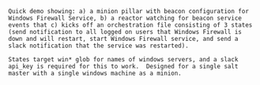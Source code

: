 ```Quick demo showing: a) a minion pillar with beacon configuration for Windows Firewall Service, b) a reactor watching for beacon service events that c) kicks off an orchestration file consisting of 3 states (send notification to all logged on users that Windows Firewall is down and will restart, start Windows Firewall service, and send a slack notification that the service was restarted).```

```States target win* glob for names of windows servers, and a slack api_key is required for this to work.  Designed for a single salt master with a single windows machine as a minion.``` 
